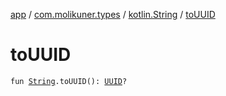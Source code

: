 [app](../../index.md) / [com.molikuner.types](../index.md) / [kotlin.String](index.md) / [toUUID](./to-u-u-i-d.md)

# toUUID

`fun `[`String`](https://kotlinlang.org/api/latest/jvm/stdlib/kotlin/-string/index.html)`.toUUID(): `[`UUID`](../-u-u-i-d/index.md)`?`
